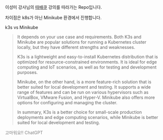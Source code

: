 이성미 강사님의 [따배쿠](https://www.youtube.com/playlist?list=PLApuRlvrZKohaBHvXAOhUD-RxD0uQ3z0c) 강의를 따라가는 Repo입니다.

차이점은 k8s가 아닌 Minikube 환경에서 진행합니다.

k3s vs Minikube

> It depends on your use case and requirements. Both K3s and Minikube are popular solutions for running a Kubernetes cluster locally, but they have different strengths and weaknesses.
>
>K3s is a lightweight and easy-to-install Kubernetes distribution that is optimized for resource-constrained environments. It is ideal for edge computing and IoT scenarios, as well as for testing and development purposes.
>
>Minikube, on the other hand, is a more feature-rich solution that is better suited for local development and testing. It supports a wide range of features and can be run on various hypervisors such as VirtualBox, VMware Fusion, and Hyper-V. Minikube also offers more options for configuring and managing the cluster.
>
>In summary, K3s is a better choice for small-scale production deployments and edge computing scenarios, while Minikube is better suited for local development and testing.

<span style="color:gray">고마워요!! ChatGPT</span>